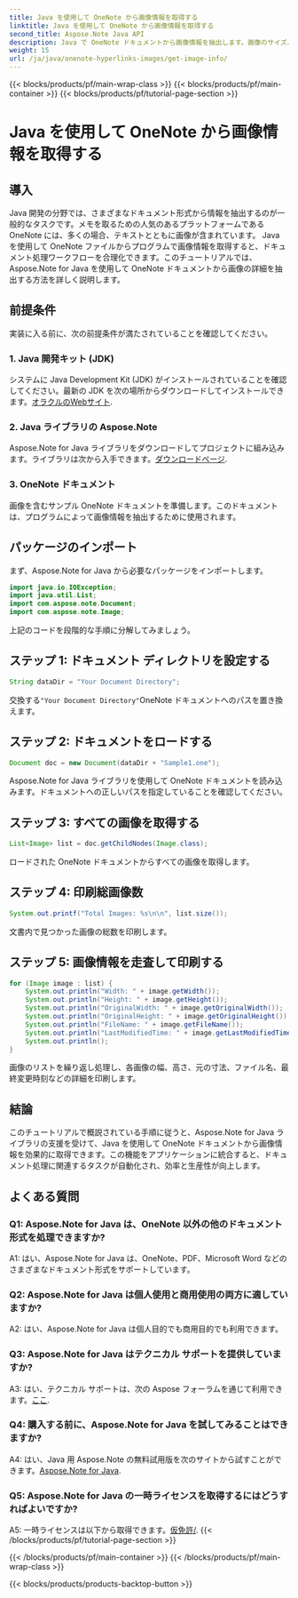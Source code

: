 ```yaml
---
title: Java を使用して OneNote から画像情報を取得する
linktitle: Java を使用して OneNote から画像情報を取得する
second_title: Aspose.Note Java API
description: Java で OneNote ドキュメントから画像情報を抽出します。画像のサイズ、ファイル名などを取得します。簡単な手順とコード例が含まれています。 #OneNote #Java #Aspose
weight: 15
url: /ja/java/onenote-hyperlinks-images/get-image-info/
---
```


{{< blocks/products/pf/main-wrap-class >}}
{{< blocks/products/pf/main-container >}}
{{< blocks/products/pf/tutorial-page-section >}}

# Java を使用して OneNote から画像情報を取得する

## 導入

Java 開発の分野では、さまざまなドキュメント形式から情報を抽出するのが一般的なタスクです。メモを取るための人気のあるプラットフォームである OneNote には、多くの場合、テキストとともに画像が含まれています。 Java を使用して OneNote ファイルからプログラムで画像情報を取得すると、ドキュメント処理ワークフローを合理化できます。このチュートリアルでは、Aspose.Note for Java を使用して OneNote ドキュメントから画像の詳細を抽出する方法を詳しく説明します。

## 前提条件

実装に入る前に、次の前提条件が満たされていることを確認してください。

### 1. Java 開発キット (JDK)

システムに Java Development Kit (JDK) がインストールされていることを確認してください。最新の JDK を次の場所からダウンロードしてインストールできます。[オラクルのWebサイト](https://www.oracle.com/java/technologies/javase-jdk15-downloads.html).

### 2. Java ライブラリの Aspose.Note

 Aspose.Note for Java ライブラリをダウンロードしてプロジェクトに組み込みます。ライブラリは次から入手できます。[ダウンロードページ](https://releases.aspose.com/note/java/).

### 3. OneNote ドキュメント

画像を含むサンプル OneNote ドキュメントを準備します。このドキュメントは、プログラムによって画像情報を抽出するために使用されます。

## パッケージのインポート

まず、Aspose.Note for Java から必要なパッケージをインポートします。

```java
import java.io.IOException;
import java.util.List;
import com.aspose.note.Document;
import com.aspose.note.Image;
```

上記のコードを段階的な手順に分解してみましょう。

## ステップ 1: ドキュメント ディレクトリを設定する

```java
String dataDir = "Your Document Directory";
```

交換する`"Your Document Directory"`OneNote ドキュメントへのパスを置き換えます。

## ステップ 2: ドキュメントをロードする

```java
Document doc = new Document(dataDir + "Sample1.one");
```

Aspose.Note for Java ライブラリを使用して OneNote ドキュメントを読み込みます。ドキュメントへの正しいパスを指定していることを確認してください。

## ステップ 3: すべての画像を取得する

```java
List<Image> list = doc.getChildNodes(Image.class);
```

ロードされた OneNote ドキュメントからすべての画像を取得します。

## ステップ 4: 印刷総画像数

```java
System.out.printf("Total Images: %s\n\n", list.size());
```

文書内で見つかった画像の総数を印刷します。

## ステップ 5: 画像情報を走査して印刷する

```java
for (Image image : list) {
    System.out.println("Width: " + image.getWidth());
    System.out.println("Height: " + image.getHeight());
    System.out.println("OriginalWidth: " + image.getOriginalWidth());
    System.out.println("OriginalHeight: " + image.getOriginalHeight());
    System.out.println("FileName: " + image.getFileName());
    System.out.println("LastModifiedTime: " + image.getLastModifiedTime());
    System.out.println();
}
```

画像のリストを繰り返し処理し、各画像の幅、高さ、元の寸法、ファイル名、最終変更時刻などの詳細を印刷します。

## 結論

このチュートリアルで概説されている手順に従うと、Aspose.Note for Java ライブラリの支援を受けて、Java を使用して OneNote ドキュメントから画像情報を効果的に取得できます。この機能をアプリケーションに統合すると、ドキュメント処理に関連するタスクが自動化され、効率と生産性が向上します。

## よくある質問

### Q1: Aspose.Note for Java は、OneNote 以外の他のドキュメント形式を処理できますか?

A1: はい、Aspose.Note for Java は、OneNote、PDF、Microsoft Word などのさまざまなドキュメント形式をサポートしています。

### Q2: Aspose.Note for Java は個人使用と商用使用の両方に適していますか?

A2: はい、Aspose.Note for Java は個人目的でも商用目的でも利用できます。

### Q3: Aspose.Note for Java はテクニカル サポートを提供していますか?

 A3: はい、テクニカル サポートは、次の Aspose フォーラムを通じて利用できます。[ここ](https://forum.aspose.com/c/note/28).

### Q4: 購入する前に、Aspose.Note for Java を試してみることはできますか?

 A4: はい、Java 用 Aspose.Note の無料試用版を次のサイトから試すことができます。[Aspose.Note for Java](https://releases.aspose.com/note/java/).

### Q5: Aspose.Note for Java の一時ライセンスを取得するにはどうすればよいですか?
 
 A5: 一時ライセンスは以下から取得できます。[仮免許/](https://purchase.aspose.com/temporary-license/).
{{< /blocks/products/pf/tutorial-page-section >}}

{{< /blocks/products/pf/main-container >}}
{{< /blocks/products/pf/main-wrap-class >}}

{{< blocks/products/products-backtop-button >}}
